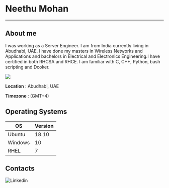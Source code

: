  # Neethu Mohan
  * * *
## About me
I was working as a Server Engineer. I am from India currently living in Abudhabi, UAE. I have done my masters in Wireless Networks and Applications and bachelors in Electrical and Electronics Engineering.I have certified in both RHCSA and RHCE. I am familiar with C, C++, Python, bash scripting and Dcoker.  

![](https://github.com/Neethu-Mohan/treehousesTest/blob/master/my%20city.jpg)

**Location** :  Abudhabi, UAE

**Timezone** : (GMT+4)

## Operating Systems

OS | Version
---| --------
Ubuntu | 18.10
Windows | 10
RHEL |7

## Contacts

![Linkedin](www.linkedin.com/in/neethumohan)









